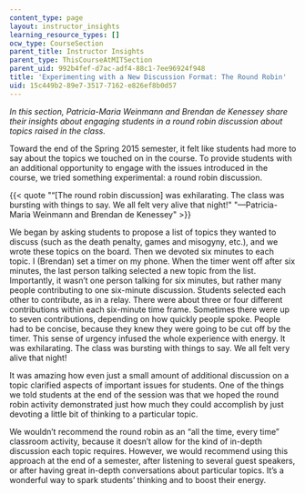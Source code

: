 ```yaml
---
content_type: page
layout: instructor_insights
learning_resource_types: []
ocw_type: CourseSection
parent_title: Instructor Insights
parent_type: ThisCourseAtMITSection
parent_uid: 992b4fef-d7ac-adf4-88c1-7ee96924f948
title: 'Experimenting with a New Discussion Format: The Round Robin'
uid: 15c449b2-89e7-3517-7162-e826ef8b0d57
---
```


_In this section, Patricia-Maria Weinmann and Brendan de Kenessey share their insights about engaging students in a round robin discussion about topics raised in the class._

Toward the end of the Spring 2015 semester, it felt like students had more to say about the topics we touched on in the course. To provide students with an additional opportunity to engage with the issues introduced in the course, we tried something experimental: a round robin discussion.

{{< quote "“[The round robin discussion] was exhilarating. The class was bursting with things to say. We all felt very alive that night!" "—Patricia-Maria Weinmann and Brendan de Kenessey" >}}

We began by asking students to propose a list of topics they wanted to discuss (such as the death penalty, games and misogyny, etc.), and we wrote these topics on the board. Then we devoted six minutes to each topic. I (Brendan) set a timer on my phone. When the timer went off after six minutes, the last person talking selected a new topic from the list. Importantly, it wasn’t one person talking for six minutes, but rather many people contributing to one six-minute discussion. Students selected each other to contribute, as in a relay. There were about three or four different contributions within each six-minute time frame. Sometimes there were up to seven contributions, depending on how quickly people spoke. People had to be concise, because they knew they were going to be cut off by the timer. This sense of urgency infused the whole experience with energy. It was exhilarating. The class was bursting with things to say. We all felt very alive that night!

It was amazing how even just a small amount of additional discussion on a topic clarified aspects of important issues for students. One of the things we told students at the end of the session was that we hoped the round robin activity demonstrated just how much they could accomplish by just devoting a little bit of thinking to a particular topic.

We wouldn’t recommend the round robin as an “all the time, every time” classroom activity, because it doesn’t allow for the kind of in-depth discussion each topic requires. However, we would recommend using this approach at the end of a semester, after listening to several guest speakers, or after having great in-depth conversations about particular topics. It’s a wonderful way to spark students’ thinking and to boost their energy.